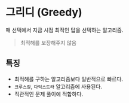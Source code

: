 # 그리디 (Greedy)

매 선택에서 지금 시점 최적인 답을 선택하는 알고리즘.

> 최적해를 보장해주지 않음

## 특징

- 최적해를 구하는 알고리즘보다 일반적으로 빠르다.
- `크루스칼`, `다익스트라` 알고리즘에 사용된다.
- 직관적인 문제 풀이에 적합하다.
